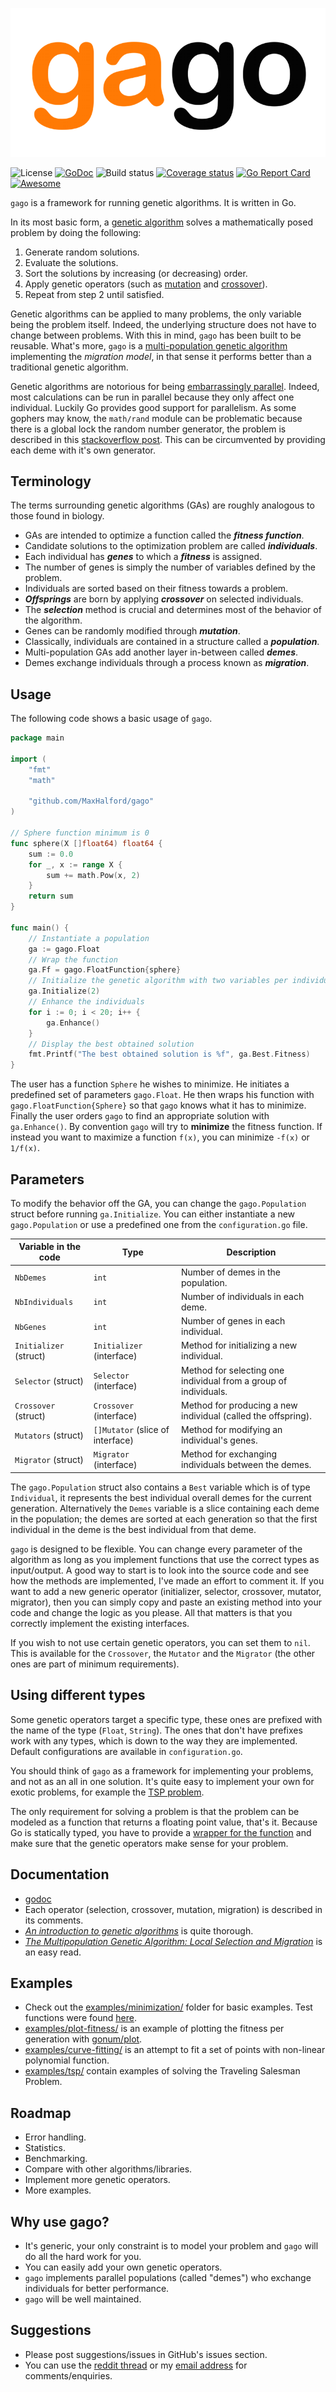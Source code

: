 ![Logo](logo.png)

![License](http://img.shields.io/:license-mit-blue.svg)
[![GoDoc](https://godoc.org/github.com/MaxHalford/gago?status.svg)](https://godoc.org/github.com/MaxHalford/gago)
![Build status](https://api.travis-ci.org/MaxHalford/gago.svg?branch=master)
[![Coverage status](https://coveralls.io/repos/github/MaxHalford/gago/badge.svg?branch=master)](https://coveralls.io/github/MaxHalford/gago?branch=master)
[![Go Report Card](https://goreportcard.com/badge/github.com/MaxHalford/gago)](https://goreportcard.com/report/github.com/MaxHalford/gago)
[![Awesome](https://cdn.rawgit.com/sindresorhus/awesome/d7305f38d29fed78fa85652e3a63e154dd8e8829/media/badge.svg)](https://github.com/sindresorhus/awesome)

`gago` is a framework for running genetic algorithms. It is written in Go.

In its most basic form, a [genetic algorithm](https://www.wikiwand.com/en/Genetic_algorithm) solves a mathematically posed problem by doing the following:

1. Generate random solutions.
2. Evaluate the solutions.
3. Sort the solutions by increasing (or decreasing) order.
4. Apply genetic operators (such as [mutation](https://www.wikiwand.com/en/Mutation_(genetic_algorithm)) and [crossover](http://www.wikiwand.com/en/Crossover_(genetic_algorithm))).
5. Repeat from step 2 until satisfied.

Genetic algorithms can be applied to many problems, the only variable being the problem itself. Indeed, the underlying structure does not have to change between problems. With this in mind, `gago` has been built to be reusable. What's more, `gago` is a [multi-population genetic algorithm](http://www.pohlheim.com/Papers/mpga_gal95/gal2_1.html) implementing the *migration model*, in that sense it performs better than a traditional genetic algorithm.

Genetic algorithms are notorious for being [embarrassingly parallel](http://www.wikiwand.com/en/Embarrassingly_parallel). Indeed, most calculations can be run in parallel because they only affect one individual. Luckily Go provides good support for parallelism. As some gophers may know, the `math/rand` module can be problematic because there is a global lock the random number generator, the problem is described in this [stackoverflow post](http://stackoverflow.com/questions/14298523/why-does-adding-concurrency-slow-down-this-golang-code). This can be circumvented by providing each deme with it's own generator.

## Terminology

The terms surrounding genetic algorithms (GAs) are roughly analogous to those found in biology.

- GAs are intended to optimize a function called the ***fitness function***.
- Candidate solutions to the optimization problem are called ***individuals***.
- Each individual has ***genes*** to which a ***fitness*** is assigned.
- The number of genes is simply the number of variables defined by the problem.
- Individuals are sorted based on their fitness towards a problem.
- ***Offsprings*** are born by applying ***crossover*** on selected individuals.
- The ***selection*** method is crucial and determines most of the behavior of the algorithm.
- Genes can be randomly modified through ***mutation***.
- Classically, individuals are contained in a structure called a ***population***.
- Multi-population GAs add another layer in-between called ***demes***.
- Demes exchange individuals through a process known as ***migration***.

## Usage

The following code shows a basic usage of `gago`.

```go
package main

import (
	"fmt"
	"math"

	"github.com/MaxHalford/gago"
)

// Sphere function minimum is 0
func sphere(X []float64) float64 {
	sum := 0.0
	for _, x := range X {
		sum += math.Pow(x, 2)
	}
	return sum
}

func main() {
	// Instantiate a population
	ga := gago.Float
	// Wrap the function
	ga.Ff = gago.FloatFunction{sphere}
	// Initialize the genetic algorithm with two variables per individual
	ga.Initialize(2)
	// Enhance the individuals
	for i := 0; i < 20; i++ {
		ga.Enhance()
	}
	// Display the best obtained solution
	fmt.Printf("The best obtained solution is %f", ga.Best.Fitness)
}
```

The user has a function `Sphere` he wishes to minimize. He initiates a predefined set of parameters `gago.Float`. He then wraps his function with `gago.FloatFunction{Sphere}` so that `gago` knows what it has to minimize. Finally the user orders `gago` to find an appropriate solution with `ga.Enhance()`. By convention `gago` will try to **minimize** the fitness function. If instead you want to maximize a function `f(x)`, you can minimize `-f(x)` or `1/f(x)`.

## Parameters

To modify the behavior off the GA, you can change the `gago.Population` struct before running `ga.Initialize`. You can either instantiate a new `gago.Population` or use a predefined one from the `configuration.go` file.

| Variable in the code   | Type                      | Description                                                      |
|------------------------|---------------------------|------------------------------------------------------------------|
| `NbDemes`              | `int`                     | Number of demes in the population.                               |
| `NbIndividuals`        | `int`                     | Number of individuals in each deme.                              |
| `NbGenes`              | `int`                     | Number of genes in each individual.                              |
| `Initializer` (struct) | `Initializer` (interface) | Method for initializing a new individual.                        |
| `Selector` (struct)    | `Selector` (interface)    | Method for selecting one individual from a group of individuals. |
| `Crossover` (struct)     | `Crossover` (interface)     | Method for producing a new individual (called the offspring).    |
| `Mutators` (struct)     | `[]Mutator` (slice of interface)     | Method for modifying an individual's genes.                      |
| `Migrator` (struct)    | `Migrator` (interface)    | Method for exchanging individuals between the demes.             |

The `gago.Population` struct also contains a `Best` variable which is of type `Individual`, it represents the best individual overall demes for the current generation. Alternatively the `Demes` variable is a slice containing each deme in the population; the demes are sorted at each generation so that the first individual in the deme is the best individual from that deme.

`gago` is designed to be flexible. You can change every parameter of the algorithm as long as you implement functions that use the correct types as input/output. A good way to start is to look into the source code and see how the methods are implemented, I've made an effort to comment it. If you want to add a new generic operator (initializer, selector, crossover, mutator, migrator), then you can simply copy and paste an existing method into your code and change the logic as you please. All that matters is that you correctly implement the existing interfaces.

If you wish to not use certain genetic operators, you can set them to `nil`. This is available for the `Crossover`, the `Mutator` and the `Migrator` (the other ones are part of minimum requirements).

## Using different types

Some genetic operators target a specific type, these ones are prefixed with the name of the type (`Float`, `String`). The ones that don't have prefixes work with any types, which is down to the way they are implemented. Default configurations are available in `configuration.go`.

You should think of `gago` as a framework for implementing your problems, and not as an all in one solution. It's quite easy to implement your own for exotic problems, for example the [TSP problem](examples/tsp/).

The only requirement for solving a problem is that the problem can be modeled as a function that returns a floating point value, that's it. Because Go is statically typed, you have to provide a [wrapper for the function](fitness.go) and make sure that the genetic operators make sense for your problem.

## Documentation

- [godoc](https://godoc.org/github.com/MaxHalford/gago)
- Each operator (selection, crossover, mutation, migration) is described in its comments.
- [*An introduction to genetic algorithms*](http://www.boente.eti.br/fuzzy/ebook-fuzzy-mitchell.pdf) is quite thorough.
- [*The Multipopulation Genetic Algorithm: Local Selection and Migration*](http://www.pohlheim.com/Papers/mpga_gal95/gal2_1.html) is an easy read.

## Examples

- Check out the [examples/minimization/](examples/math-functions/) folder for basic examples. Test functions were found [here](http://www.sfu.ca/~ssurjano/optimization.html).
- [examples/plot-fitness/](examples/plot-fitness/) is an example of plotting the fitness per generation with [gonum/plot](https://github.com/gonum/plot).
- [examples/curve-fitting/](examples/curve-fitting/) is an attempt to fit a set of points with non-linear polynomial function.
- [examples/tsp/](examples/tsp/) contain examples of solving the Traveling Salesman Problem.

## Roadmap

- Error handling.
- Statistics.
- Benchmarking.
- Compare with other algorithms/libraries.
- Implement more genetic operators.
- More examples.

## Why use gago?

- It's generic, your only constraint is to model your problem and `gago` will do all the hard work for you.
- You can easily add your own genetic operators.
- `gago` implements parallel populations (called "demes") who exchange individuals for better performance.
- `gago` will be well maintained.

## Suggestions

- Please post suggestions/issues in GitHub's issues section.
- You can use the [reddit thread](https://www.reddit.com/r/golang/comments/43oi5j/gago_a_parallel_genetic_algorithm_with_go/) or my [email address](mailto:maxhalford25@gmail.com) for comments/enquiries.
